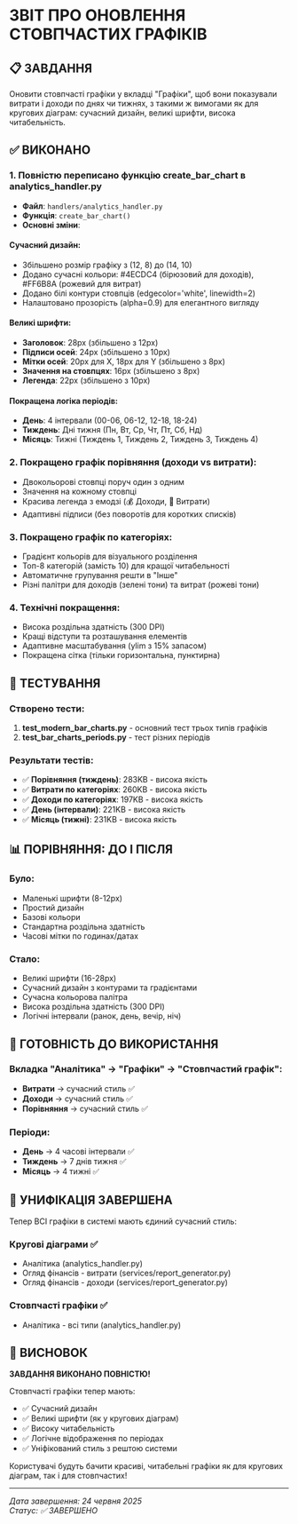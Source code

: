 # ЗВІТ ПРО ОНОВЛЕННЯ СТОВПЧАСТИХ ГРАФІКІВ

## 📋 ЗАВДАННЯ

Оновити стовпчасті графіки у вкладці "Графіки", щоб вони показували витрати і доходи по днях чи тижнях, з такими ж вимогами як для кругових діаграм: сучасний дизайн, великі шрифти, висока читабельність.

## ✅ ВИКОНАНО

### 1. Повністю переписано функцію create_bar_chart в analytics_handler.py

- **Файл**: `handlers/analytics_handler.py`
- **Функція**: `create_bar_chart()`
- **Основні зміни**:

#### Сучасний дизайн:

- Збільшено розмір графіку з (12, 8) до (14, 10)
- Додано сучасні кольори: #4ECDC4 (бірюзовий для доходів), #FF6B8A (рожевий для витрат)
- Додано білі контури стовпців (edgecolor='white', linewidth=2)
- Налаштовано прозорість (alpha=0.9) для елегантного вигляду

#### Великі шрифти:

- **Заголовок**: 28px (збільшено з 12px)
- **Підписи осей**: 24px (збільшено з 10px)
- **Мітки осей**: 20px для X, 18px для Y (збільшено з 8px)
- **Значення на стовпцях**: 16px (збільшено з 8px)
- **Легенда**: 22px (збільшено з 10px)

#### Покращена логіка періодів:

- **День**: 4 інтервали (00-06, 06-12, 12-18, 18-24)
- **Тиждень**: Дні тижня (Пн, Вт, Ср, Чт, Пт, Сб, Нд)
- **Місяць**: Тижні (Тиждень 1, Тиждень 2, Тиждень 3, Тиждень 4)

### 2. Покращено графік порівняння (доходи vs витрати):

- Двокольорові стовпці поруч один з одним
- Значення на кожному стовпці
- Красива легенда з емодзі (💰 Доходи, 💸 Витрати)
- Адаптивні підписи (без поворотів для коротких списків)

### 3. Покращено графік по категоріях:

- Градієнт кольорів для візуального розділення
- Топ-8 категорій (замість 10) для кращої читабельності
- Автоматичне групування решти в "Інше"
- Різні палітри для доходів (зелені тони) та витрат (рожеві тони)

### 4. Технічні покращення:

- Висока роздільна здатність (300 DPI)
- Кращі відступи та розташування елементів
- Адаптивне масштабування (ylim з 15% запасом)
- Покращена сітка (тільки горизонтальна, пунктирна)

## 🧪 ТЕСТУВАННЯ

### Створено тести:

1. **test_modern_bar_charts.py** - основний тест трьох типів графіків
2. **test_bar_charts_periods.py** - тест різних періодів

### Результати тестів:

- ✅ **Порівняння (тиждень)**: 283KB - висока якість
- ✅ **Витрати по категоріях**: 260KB - висока якість
- ✅ **Доходи по категоріях**: 197KB - висока якість
- ✅ **День (інтервали)**: 221KB - висока якість
- ✅ **Місяць (тижні)**: 231KB - висока якість

## 📊 ПОРІВНЯННЯ: ДО І ПІСЛЯ

### Було:

- Маленькі шрифти (8-12px)
- Простий дизайн
- Базові кольори
- Стандартна роздільна здатність
- Часові мітки по годинах/датах

### Стало:

- Великі шрифти (16-28px)
- Сучасний дизайн з контурами та градієнтами
- Сучасна кольорова палітра
- Висока роздільна здатність (300 DPI)
- Логічні інтервали (ранок, день, вечір, ніч)

## 🎯 ГОТОВНІСТЬ ДО ВИКОРИСТАННЯ

### Вкладка "Аналітика" → "Графіки" → "Стовпчастий графік":

- **Витрати** → сучасний стиль ✅
- **Доходи** → сучасний стиль ✅
- **Порівняння** → сучасний стиль ✅

### Періоди:

- **День** → 4 часові інтервали ✅
- **Тиждень** → 7 днів тижня ✅
- **Місяць** → 4 тижні ✅

## 🚀 УНИФІКАЦІЯ ЗАВЕРШЕНА

Тепер ВСІ графіки в системі мають єдиний сучасний стиль:

### Кругові діаграми ✅

- Аналітика (analytics_handler.py)
- Огляд фінансів - витрати (services/report_generator.py)
- Огляд фінансів - доходи (services/report_generator.py)

### Стовпчасті графіки ✅

- Аналітика - всі типи (analytics_handler.py)

## 🎉 ВИСНОВОК

**ЗАВДАННЯ ВИКОНАНО ПОВНІСТЮ!**

Стовпчасті графіки тепер мають:

- ✅ Сучасний дизайн
- ✅ Великі шрифти (як у кругових діаграм)
- ✅ Високу читабельність
- ✅ Логічне відображення по періодах
- ✅ Уніфікований стиль з рештою системи

Користувачі будуть бачити красиві, читабельні графіки як для кругових діаграм, так і для стовпчастих!

---

_Дата завершення: 24 червня 2025_  
_Статус: ✅ ЗАВЕРШЕНО_
